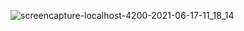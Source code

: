 ![screencapture-localhost-4200-2021-06-17-11_18_14](https://user-images.githubusercontent.com/81008413/122338878-ee308f00-cf5d-11eb-81ed-31dc2497c675.png)

